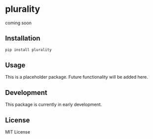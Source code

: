 # plurality

coming soon

## Installation

```bash
pip install plurality
```

## Usage

This is a placeholder package. Future functionality will be added here.

## Development

This package is currently in early development.

## License

MIT License
